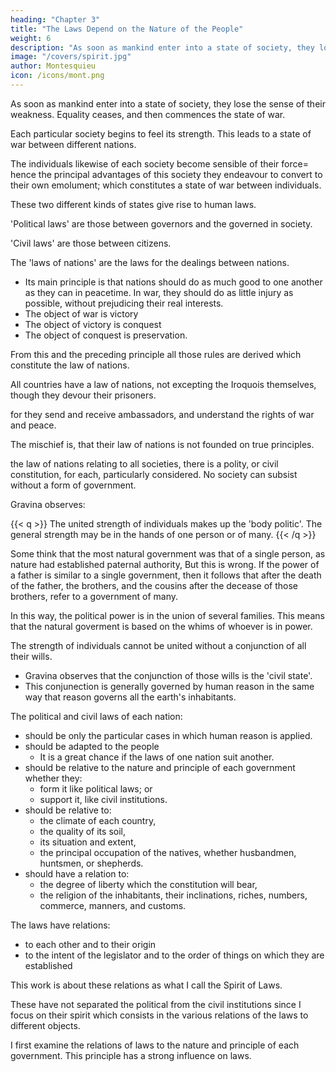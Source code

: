 ```yaml
---
heading: "Chapter 3"
title: "The Laws Depend on the Nature of the People"
weight: 6
description: "As soon as mankind enter into a state of society, they lose the sense of their weakness. Equality ceases, and then commences the state of war"
image: "/covers/spirit.jpg"
author: Montesquieu
icon: /icons/mont.png
---
```



As soon as mankind enter into a state of society, they lose the sense of their weakness. Equality ceases, and then commences the state of war.

Each particular society begins to feel its strength. This leads to a state of war between different nations. 

The individuals likewise of each society become sensible of their force= hence the principal advantages of this society they endeavour to convert to their own emolument; which constitutes a state of war between individuals.

These two different kinds of states give rise to human laws.

<!-- Considered as inhabitants of so great a planet, which necessarily contains a variety of nations, they have laws relative to their mutual intercourse, which is what we call 
 -->

'Political laws' are those between governors and the governed in society.  

'Civil laws' are those between citizens.

The 'laws of nations' are the laws for the dealings between nations. 
- Its main principle is that nations should do as much good to one another as they can in peacetime. In war, they should do as little injury as possible, without prejudicing their real interests.
- The object of war is victory
- The object of victory is conquest
- The object of conquest is preservation.

From this and the preceding principle all those rules are derived which constitute the law of nations.

All countries have a law of nations, not excepting the Iroquois themselves, though they devour their prisoners.

for they send and receive ambassadors, and understand the rights of war and peace.

The mischief is, that their law of nations is not founded on true principles.

the law of nations relating to all societies, there is a polity, or civil constitution, for each, particularly considered. No society can subsist without a form of government. 

Gravina observes:

{{< q >}}
The united strength of individuals makes up the 'body politic'. The general strength may be in the hands of one person or of many.
{{< /q >}}


Some think that the most natural government was that of a single person, as nature had established paternal authority, But this is wrong. If the power of a father is similar to a single government, then it follows that after the death of the father, the brothers, and the cousins after the decease of those brothers, refer to a government of many. 

In this way, the political power is in the union of several families. This means that the natural goverment is based on the whims of whoever is in power. 

The strength of individuals cannot be united without a conjunction of all their wills. 
- Gravina observes that the conjunction of those wills is the 'civil state'.
- This conjunection is generally governed by human reason in the same way that reason governs all the earth's inhabitants.

The political and civil laws of each nation:
- should be only the particular cases in which human reason is applied.
- should be adapted to the people
  - It is a great chance if the laws of one nation suit another. 
- should be relative to the nature and principle of each government whether they:
  - form it like political laws; or
  - support it, like civil institutions.
- should be relative to:
  - the climate of each country,
  - the quality of its soil,
  - its situation and extent,
  - the principal occupation of the natives, whether husbandmen, huntsmen, or shepherds.
- should have a relation to:
  - the degree of liberty which the constitution will bear,
  - the religion of the inhabitants, their inclinations, riches, numbers, commerce, manners, and customs.

The laws have relations:
- to each other and to their origin
- to the intent of the legislator and to the order of things on which they are established

<!--  in all which different lights they should be considered. -->

This work is about these relations as what I call the Spirit of Laws. 

These have not separated the political from the civil institutions since I focus on their spirit which consists in the various relations of the laws to different objects.

<!-- , it is not so much my business to follow the natural order of laws, as that of these relations and objects. -->

I first examine the relations of laws to the nature and principle of each government. This principle has a strong influence on laws. <!-- , I shall make it my study to understand it thoroughly; and, if I can but once establish it, the laws will soon appear to flow from thence as from their source. I shall proceed afterwards to other more particular relations.
 -->